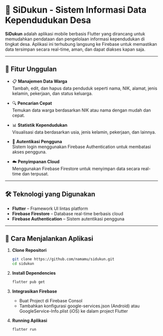 # 🏡 SiDukun - Sistem Informasi Data Kependudukan Desa

**SiDukun** adalah aplikasi mobile berbasis Flutter yang dirancang untuk memudahkan pendataan dan pengelolaan informasi kependudukan di tingkat desa. Aplikasi ini terhubung langsung ke Firebase untuk memastikan data tersimpan secara real-time, aman, dan dapat diakses kapan saja.

---

## 📱 Fitur Unggulan

- 📋 **Manajemen Data Warga**  
  Tambah, edit, dan hapus data penduduk seperti nama, NIK, alamat, jenis kelamin, pekerjaan, dan status keluarga.

- 🔍 **Pencarian Cepat**  
  Temukan data warga berdasarkan NIK atau nama dengan mudah dan cepat.

- 📊 **Statistik Kependudukan**  
  Visualisasi data berdasarkan usia, jenis kelamin, pekerjaan, dan lainnya.

- 🔐 **Autentikasi Pengguna**  
  Sistem login menggunakan Firebase Authentication untuk membatasi akses pengguna.

- ☁️ **Penyimpanan Cloud**  
  Menggunakan Firebase Firestore untuk menyimpan data secara real-time dan terpusat.

---

## 🛠️ Teknologi yang Digunakan

- **Flutter** – Framework UI lintas platform
- **Firebase Firestore** – Database real-time berbasis cloud
- **Firebase Authentication** – Sistem autentikasi pengguna

---

## 🚀 Cara Menjalankan Aplikasi

1. **Clone Repositori**
   ```bash
   git clone https://github.com/namamu/sidukun.git
   cd sidukun

2. **Install Dependencies**
   ```bash
   flutter pub get
   
3. **Integrasikan Firebase**
   - Buat Project di Firebase Consol
   - Tambahkan konfigurasi google-services.json (Android) atau GoogleService-Info.plist (iOS) ke dalam project Flutter

4. **Running Aplikasi**
   ```bash
   flutter run
